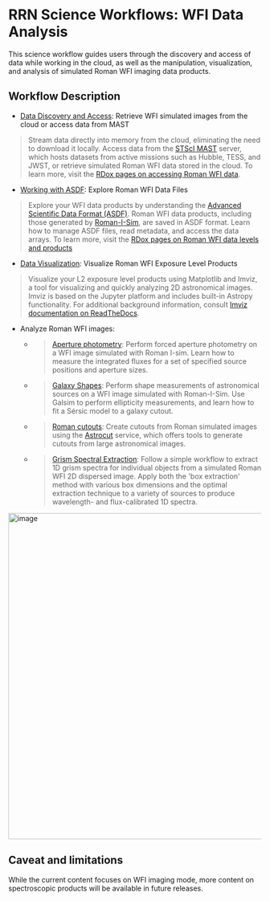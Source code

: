 # RRN Science Workflows: WFI Data Analysis 

This science workflow guides users through the discovery and access of data while working in the cloud, as well as the manipulation, visualization, and analysis of simulated Roman WFI imaging data products.

## Workflow Description

- [Data Discovery and Access](../../content/notebooks/data_discovery_and_access/data_discovery_and_access.ipynb): Retrieve WFI simulated images from the cloud or access data from MAST
> Stream data directly into memory from the cloud, eliminating the need to download it locally. Access data from the [STScI MAST](https://archive.stsci.edu/) server, which hosts datasets from active missions such as Hubble, TESS, and JWST, or retrieve simulated Roman WFI data stored in the cloud. To learn more, visit the [RDox pages on accessing Roman WFI data](https://roman-docs.stsci.edu/data-handbook-home/accessing-wfi-data).
- [Working with ASDF](../../content/notebooks/working_with_asdf/working_with_asdf.ipynb): Explore Roman WFI Data Files
> Explore your WFI data products by understanding the [Advanced Scientific Data Format (ASDF)](https://roman-docs.stsci.edu/data-handbook-home/wfi-data-format/introduction-to-asdf). Roman WFI data products, including those generated by [Roman-I-Sim](https://romanisim.readthedocs.io/en/latest/), are saved in ASDF format. Learn how to manage ASDF files, read metadata, and access the data arrays. To learn more, visit the [RDox pages on Roman WFI data levels and products](https://roman-docs.stsci.edu/data-handbook-home/wfi-data-format/data-levels-and-products)
- [Data Visualization](../../content/notebooks/data_visualization/data_visualization.ipynb): Visualize Roman WFI Exposure Level Products
> Visualize your L2 exposure level products using Matplotlib and Imviz, a tool for visualizing and quickly analyzing 2D astronomical images. Imviz is based on the Jupyter platform and includes built-in Astropy functionality. For additional background information, consult [Imviz documentation on ReadTheDocs](https://jdaviz.readthedocs.io/en/latest/imviz/index.html).
- Analyze Roman WFI images:
    - > [Aperture photometry](../../content/notebooks/aperture_photometry/aperture_photometry.ipynb): Perform forced aperture photometry on a WFI image simulated with Roman I-sim. Learn how to measure the integrated fluxes for a set of specified source positions and aperture sizes.
    - > [Galaxy Shapes](../../content/notebooks/measuring_galaxy_shapes/measuring_galaxy_shapes.ipynb): Perform shape measurements of astronomical sources on a WFI image simulated with Roman-I-Sim. Use Galsim to perform ellipticity measurements, and learn how to fit a Sérsic model to a galaxy cutout.
    - > [Roman cutouts](../../content/notebooks/roman_cutouts/roman_cutouts.ipynb): Create cutouts from Roman simulated images using the [Astrocut](https://astrocut.readthedocs.io/en/latest/index.html#http://) service, which offers tools to generate cutouts from large astronomical images.
    - > [Grism Spectral Extraction](../../content/notebooks/grism_spectral_extraction/grism_spectral_extraction.ipynb): Follow a simple workflow to extract 1D grism spectra for individual objects from a simulated Roman WFI 2D dispersed image. Apply both the 'box extraction' method with various box dimensions and the optimal extraction technique to a variety of sources to produce wavelength- and flux-calibrated 1D spectra.

<img width="650" alt="image" src="https://github.com/user-attachments/assets/f13a8511-61e2-4054-8640-0ab61dd427ce" />

## Caveat and limitations
While the current content focuses on WFI imaging mode, more content on spectroscopic products will be available in future releases.
